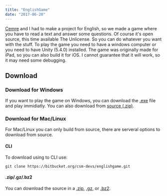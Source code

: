 ```yaml
---
title: "EnglishGame"
date: "2017-06-20"
---
```


[Cemre](http://cemresuler.nl) and I had to make a project for English, so we made a game where you have to read a text and answer some questions. Of course it's open source, this time available The Unlicense. So you can do whatever you want with the stuff. To play the game you need to have a windows computer or you need to have Unity (5.4.0) installed. The game was originally made for iPad, so you can also build it for iOS. I cannot guarantee that it will work, so it may need some debugging.

## Download
### Download for Windows
If you want to play the game on Windows, you can download the [.exe](https://bitbucket.org/csm-devs/englishgame/downloads/EnglishGame1.0AlphaWindowsx86.exe) file and play immidiatly. You can also download from [source (.zip)](https://bitbucket.org/csm-devs/englishgame/get/master.zip).

### Download for Mac/Linux
For Mac/Linux you can only build from source, there are serveral options to download from source.
#### CLI
To download using to CLI use:
```
git clone https://bitbucket.org/csm-devs/englishgame.git
```
#### .zip/.gz/.bz2
You can download the source in a [.zip](https://bitbucket.org/csm-devs/englishgame/get/master.zip), [.gz](https://bitbucket.org/csm-devs/englishgame/get/master.tar.gz), or [.bz2](https://bitbucket.org/csm-devs/englishgame/get/master.tar.bz2).

